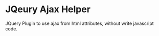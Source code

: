 JQeury Ajax Helper
===========

JQuery Plugin to use ajax from html attributes, without write javascript code.
